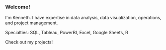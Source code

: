 ### Welcome! 

I'm Kenneth. I have expertise in data analysis, data visualization, operations, and project management. 

Specialties: SQL, Tableau, PowerBI, Excel, Google Sheets, R

Check out my projects!
<!--
**kenneth-dizon/kenneth-dizon** is a ✨ _special_ ✨ repository because its `README.md` (this file) appears on your GitHub profile.

Here are some ideas to get you started:

- 🔭 I’m currently working on ...
- 🌱 I’m currently learning ...
- 👯 I’m looking to collaborate on ...
- 🤔 I’m looking for help with ...
- 💬 Ask me about ...
- 📫 How to reach me: ...
- 😄 Pronouns: ...
- ⚡ Fun fact: ...
-->
